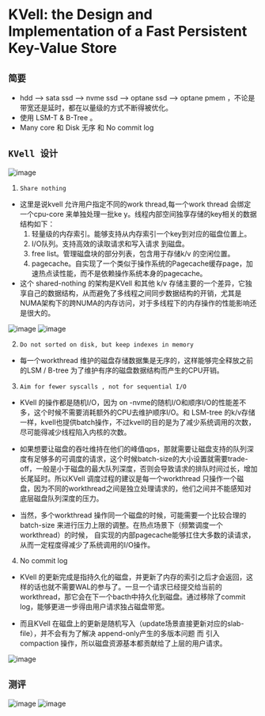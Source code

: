 # KVell: the Design and Implementation of a Fast Persistent Key-Value Store

## `简要`
- hdd --> sata ssd --> nvme ssd --> optane ssd --> optane pmem ，不论是带宽还是延时，都在以量级的方式不断得被优化。
- 使用 LSM-T & B-Tree 。
- Many core 和 Disk 无序 和 No commit log


## `KVell 设计`

![image](https://user-images.githubusercontent.com/86946575/223605142-91959176-f460-433e-be8a-33ace051be3b.png)

1. `Share nothing`
- 这里是说kvell 允许用户指定不同的work thread,每一个work thread 会绑定一个cpu-core 来单独处理一批ke y。线程内部空间独享存储的key相关的数据结构如下：
    1. 轻量级的内存索引。能够支持从内存索引一个key到对应的磁盘位置上。
    2. I/O队列。支持高效的读取请求和写入请求 到磁盘。
    3. free list。管理磁盘块的部分列表，包含用于存储k/v 的空闲位置。
    4. pagecache。自实现了一个类似于操作系统的Pagecache缓存page，加速热点读性能，而不是依赖操作系统本身的pagecache。
- 这个 shared-nothing 的架构是KVell 和其他 k/v 存储主要的一个差异，它独享自己的数据结构，从而避免了多线程之间同步数据结构的开销，尤其是NUMA架构下的跨NUMA的内存访问，对于多线程下的内存操作的性能影响还是很大的。


![image](https://user-images.githubusercontent.com/86946575/223605720-3b0f92d2-24f3-4cdc-9db5-644c49185043.png)
![image](https://user-images.githubusercontent.com/86946575/223605815-63c11dd0-70f6-422b-8afa-8d1548d316b2.png)


2. `Do not sorted on disk, but keep indexes in memory`
- 每一个workthread 维护的磁盘存储数据集是无序的，这样能够完全释放之前的LSM / B-tree 为了维护有序的磁盘数据结构而产生的CPU开销。

3. `Aim for fewer syscalls , not for sequential I/O`
- KVell 的操作都是随机I/O，因为 on -nvme的随机I/O和顺序I/O的性能差不多，这个时候不需要消耗额外的CPU去维护顺序I/O。和 LSM-tree 的k/v存储一样，kvell也提供batch操作，不过kvell的目的是为了减少系统调用的次数，尽可能得减少线程陷入内核的次数。

- 如果想要让磁盘的吞吐维持在他们的峰值qps，那就需要让磁盘支持的队列深度有足够多的可调度的请求，这个时候batch-size的大小设置就需要trade-off，一般是小于磁盘的最大队列深度，否则会导致请求的排队时间过长，增加长尾延时。所以KVell 调度过程的建议是每一个workthread 只操作一个磁盘，因为不同的workthread之间是独立处理请求的，他们之间并不能感知对底层磁盘队列深度的压力。

- 当然，多个workthread 操作同一个磁盘的时候，可能需要一个比较合理的batch-size 来进行压力上限的调整。在热点场景下（频繁调度一个workthread）的时候， 自实现的内部pagecache能够扛住大多数的读请求，从而一定程度得减少了系统调用的I/O操作。

4. No commit log
- KVell 的更新完成是指持久化的磁盘，并更新了内存的索引之后才会返回，这样的话也就不需要WAL的参与了。一旦一个请求已经提交给当前的workthread，那它会在下一个bacth中持久化到磁盘。通过移除了commit log，能够更进一步得由用户请求独占磁盘带宽。

- 而且KVell 在磁盘上的更新是随机写入（update场景直接更新对应的slab-file），并不会有为了解决 append-only产生的多版本问题 而 引入compaction 操作，所以磁盘资源基本都贡献给了上层的用户请求。



![image](https://user-images.githubusercontent.com/86946575/223605634-c8a7d7cf-b7f3-4972-b213-752dee63e653.png)



## `测评`
![image](https://user-images.githubusercontent.com/86946575/223606448-06bce7ac-d333-4008-bc04-ba101a1cb058.png)
![image](https://user-images.githubusercontent.com/86946575/223606659-1405ff0b-398d-413f-8133-1240217dc020.png)
